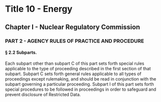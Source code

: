 
# Title 10 - Energy
## Chapter I - Nuclear Regulatory Commission
### PART 2 - AGENCY RULES OF PRACTICE AND PROCEDURE
#### § 2.2 Subparts.

Each subpart other than subpart C of this part sets forth special rules applicable to the type of proceeding described in the first section of that subpart. Subpart C sets forth general rules applicable to all types of proceedings except rulemaking, and should be read in conjunction with the subpart governing a particular proceeding. Subpart I of this part sets forth special procedures to be followed in proceedings in order to safeguard and prevent disclosure of Restricted Data.
